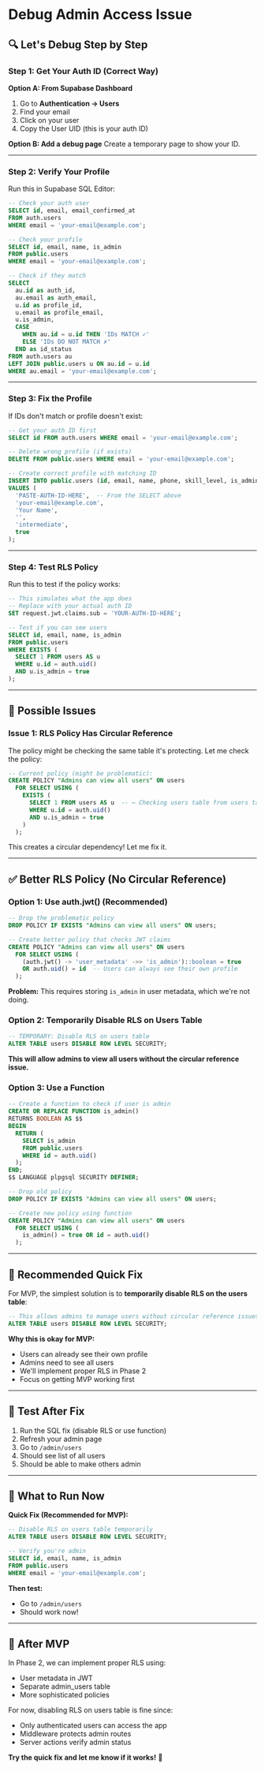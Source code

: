 # Debug Admin Access Issue

## 🔍 Let's Debug Step by Step

### Step 1: Get Your Auth ID (Correct Way)

**Option A: From Supabase Dashboard**
1. Go to **Authentication → Users**
2. Find your email
3. Click on your user
4. Copy the User UID (this is your auth ID)

**Option B: Add a debug page**
Create a temporary page to show your ID.

---

### Step 2: Verify Your Profile

Run this in Supabase SQL Editor:

```sql
-- Check your auth user
SELECT id, email, email_confirmed_at 
FROM auth.users 
WHERE email = 'your-email@example.com';

-- Check your profile
SELECT id, email, name, is_admin 
FROM public.users 
WHERE email = 'your-email@example.com';

-- Check if they match
SELECT 
  au.id as auth_id,
  au.email as auth_email,
  u.id as profile_id,
  u.email as profile_email,
  u.is_admin,
  CASE 
    WHEN au.id = u.id THEN 'IDs MATCH ✓'
    ELSE 'IDs DO NOT MATCH ✗'
  END as id_status
FROM auth.users au
LEFT JOIN public.users u ON au.id = u.id
WHERE au.email = 'your-email@example.com';
```

---

### Step 3: Fix the Profile

If IDs don't match or profile doesn't exist:

```sql
-- Get your auth ID first
SELECT id FROM auth.users WHERE email = 'your-email@example.com';

-- Delete wrong profile (if exists)
DELETE FROM public.users WHERE email = 'your-email@example.com';

-- Create correct profile with matching ID
INSERT INTO public.users (id, email, name, phone, skill_level, is_admin)
VALUES (
  'PASTE-AUTH-ID-HERE',  -- From the SELECT above
  'your-email@example.com',
  'Your Name',
  '',
  'intermediate',
  true
);
```

---

### Step 4: Test RLS Policy

Run this to test if the policy works:

```sql
-- This simulates what the app does
-- Replace with your actual auth ID
SET request.jwt.claims.sub = 'YOUR-AUTH-ID-HERE';

-- Test if you can see users
SELECT id, email, name, is_admin 
FROM public.users 
WHERE EXISTS (
  SELECT 1 FROM users AS u
  WHERE u.id = auth.uid() 
  AND u.is_admin = true
);
```

---

## 🐛 Possible Issues

### Issue 1: RLS Policy Has Circular Reference

The policy might be checking the same table it's protecting. Let me check the policy:

```sql
-- Current policy (might be problematic):
CREATE POLICY "Admins can view all users" ON users
  FOR SELECT USING (
    EXISTS (
      SELECT 1 FROM users AS u  -- ← Checking users table from users table!
      WHERE u.id = auth.uid() 
      AND u.is_admin = true
    )
  );
```

This creates a circular dependency! Let me fix it.

---

## ✅ Better RLS Policy (No Circular Reference)

### Option 1: Use auth.jwt() (Recommended)

```sql
-- Drop the problematic policy
DROP POLICY IF EXISTS "Admins can view all users" ON users;

-- Create better policy that checks JWT claims
CREATE POLICY "Admins can view all users" ON users
  FOR SELECT USING (
    (auth.jwt() -> 'user_metadata' ->> 'is_admin')::boolean = true
    OR auth.uid() = id  -- Users can always see their own profile
  );
```

**Problem:** This requires storing `is_admin` in user metadata, which we're not doing.

### Option 2: Temporarily Disable RLS on Users Table

```sql
-- TEMPORARY: Disable RLS on users table
ALTER TABLE users DISABLE ROW LEVEL SECURITY;
```

**This will allow admins to view all users without the circular reference issue.**

### Option 3: Use a Function

```sql
-- Create a function to check if user is admin
CREATE OR REPLACE FUNCTION is_admin()
RETURNS BOOLEAN AS $$
BEGIN
  RETURN (
    SELECT is_admin 
    FROM public.users 
    WHERE id = auth.uid()
  );
END;
$$ LANGUAGE plpgsql SECURITY DEFINER;

-- Drop old policy
DROP POLICY IF EXISTS "Admins can view all users" ON users;

-- Create new policy using function
CREATE POLICY "Admins can view all users" ON users
  FOR SELECT USING (
    is_admin() = true OR id = auth.uid()
  );
```

---

## 🎯 Recommended Quick Fix

For MVP, the simplest solution is to **temporarily disable RLS on the users table**:

```sql
-- This allows admins to manage users without circular reference issues
ALTER TABLE users DISABLE ROW LEVEL SECURITY;
```

**Why this is okay for MVP:**
- Users can already see their own profile
- Admins need to see all users
- We'll implement proper RLS in Phase 2
- Focus on getting MVP working first

---

## 🧪 Test After Fix

1. Run the SQL fix (disable RLS or use function)
2. Refresh your admin page
3. Go to `/admin/users`
4. Should see list of all users
5. Should be able to make others admin

---

## 📝 What to Run Now

**Quick Fix (Recommended for MVP):**
```sql
-- Disable RLS on users table temporarily
ALTER TABLE users DISABLE ROW LEVEL SECURITY;

-- Verify you're admin
SELECT id, email, name, is_admin 
FROM public.users 
WHERE email = 'your-email@example.com';
```

**Then test:**
- Go to `/admin/users`
- Should work now!

---

## 🚀 After MVP

In Phase 2, we can implement proper RLS using:
- User metadata in JWT
- Separate admin_users table
- More sophisticated policies

For now, disabling RLS on users table is fine since:
- Only authenticated users can access the app
- Middleware protects admin routes
- Server actions verify admin status

**Try the quick fix and let me know if it works!** 🎉


